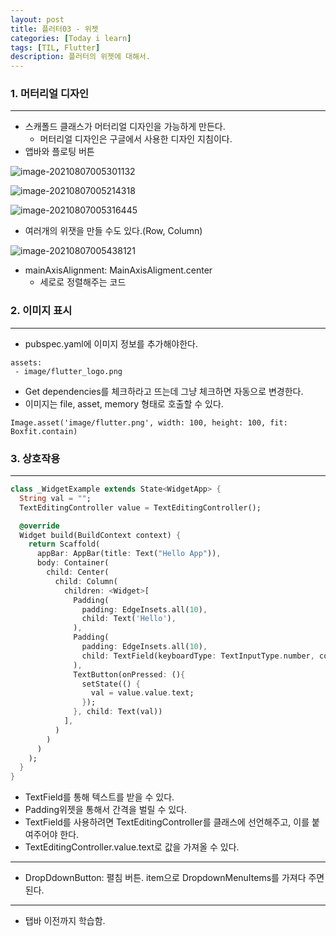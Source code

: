 ```yaml
---
layout: post
title: 플러터03 - 위젯
categories: [Today i learn]
tags: [TIL, Flutter]
description: 플러터의 위젯에 대해서.
---
```


### 1. 머터리얼 디자인

---

- 스캐폴드 클래스가 머터리얼 디자인을 가능하게 만든다.
  - 머터리얼 디자인은 구글에서 사용한 디자인 지침이다.
- 앱바와 플로팅 버튼

![image-20210807005301132](https://raw.githubusercontent.com/chunyunseo/ImageRepo/image/img/image-20210807005301132.png)

![image-20210807005214318](https://raw.githubusercontent.com/chunyunseo/ImageRepo/image/img/image-20210807005214318.png)

![image-20210807005316445](https://raw.githubusercontent.com/chunyunseo/ImageRepo/image/img/image-20210807005316445.png)

- 여러개의 위잿을 만들 수도 있다.(Row, Column)

![image-20210807005438121](https://raw.githubusercontent.com/chunyunseo/ImageRepo/image/img/image-20210807005438121.png)

- mainAxisAlignment: MainAxisAligment.center
  - 세로로 정렬해주는 코드

### 2. 이미지 표시

---

- pubspec.yaml에 이미지 정보를 추가해야한다.

```
assets:
 - image/flutter_logo.png
```

- Get dependencies를 체크하라고 뜨는데 그냥 체크하면 자동으로 변경한다.
- 이미지는 file, asset, memory 형태로 호출할 수 있다.

```
Image.asset('image/flutter.png', width: 100, height: 100, fit: Boxfit.contain)
```

### 3. 상호작용

---

```dart
class _WidgetExample extends State<WidgetApp> {
  String val = "";
  TextEditingController value = TextEditingController();

  @override
  Widget build(BuildContext context) {
    return Scaffold(
      appBar: AppBar(title: Text("Hello App")),
      body: Container(
        child: Center(
          child: Column(
            children: <Widget>[
              Padding(
                padding: EdgeInsets.all(10),
                child: Text('Hello'),
              ),
              Padding(
                padding: EdgeInsets.all(10),
                child: TextField(keyboardType: TextInputType.number, controller: value,),
              ),
              TextButton(onPressed: (){
                setState(() {
                  val = value.value.text;
                });
              }, child: Text(val))
            ],
          )
        )
      )
    );
  }
}
```

- TextField를 통해 텍스트를 받을 수 있다.
- Padding위젯을 통해서 간격을 벌릴 수 있다.
- TextField를 사용하려면 TextEditingController를 클래스에 선언해주고, 이를 붙여주어야 한다.
- TextEditingController.value.text로 값을 가져올 수 있다.

---

- DropDdownButton: 펼침 버튼. item으로 DropdownMenuItems를 가져다 주면 된다.





----

- 탭바 이전까지 학습함.